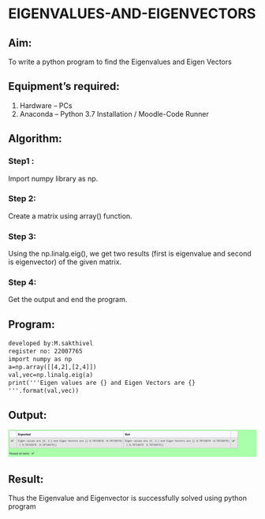 # EIGENVALUES-AND-EIGENVECTORS
## Aim:
To write a python program to find the Eigenvalues and Eigen Vectors
## Equipment’s required:
1. 	Hardware – PCs
2. 	Anaconda – Python 3.7 Installation / Moodle-Code Runner
## Algorithm:
### Step1 : 
Import numpy library as np.
### Step 2:
Create a matrix using array() function.
### Step 3:
Using the np.linalg.eig(), we get two results (first is eigenvalue and second is eigenvector) of the given matrix.
### Step 4: 
Get the output and end the program.

## Program:
```
developed by:M.sakthivel
register no: 22007765
import numpy as np
a=np.array([[4,2],[2,4]])
val,vec=np.linalg.eig(a)
print('''Eigen values are {} and Eigen Vectors are {} '''.format(val,vec))
```


## Output:
![OUTPUT](Screenshot_20230127_124008.png)
## Result:
Thus the Eigenvalue and Eigenvector is successfully solved using python program
